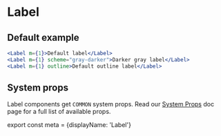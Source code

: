 # Label

## Default example

```.jsx
<Label m={1}>Default label</Label>
<Label m={1} scheme="gray-darker">Darker gray label</Label>
<Label m={1} outline>Default outline label</Label>
```

## System props

Label components get `COMMON` system props. Read our [System Props](/system-props) doc page for a full list of available props.

export const meta = {displayName: 'Label'}
